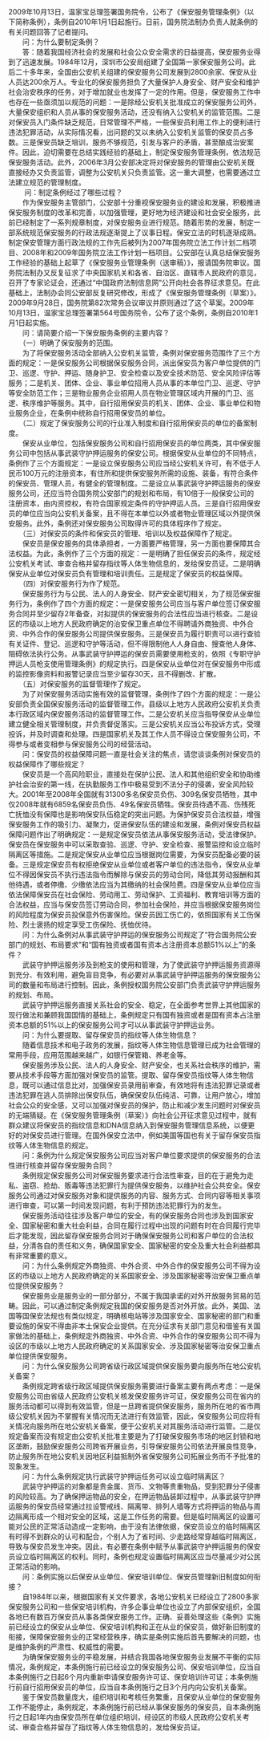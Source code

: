 2009年10月13日，温家宝总理签署国务院令，公布了《保安服务管理条例》（以下简称条例），条例自2010年1月1日起施行。日前，国务院法制办负责人就条例的有关问题回答了记者提问。  
　　问：为什么要制定条例？  
　　答：随着我国经济社会的发展和社会公众安全需求的日益提高，保安服务业得到了迅速发展。1984年12月，深圳市公安局组建了全国第一家保安服务公司。此后二十多年来，全国由公安机关组建的保安服务公司发展到2800余家、保安从业人员达200余万人。专业化的保安服务担负了大量保护人身安全、财产安全和维护社会治安秩序的任务，对于增加就业也发挥了一定的作用。但是，保安服务工作中也存在一些亟须加以规范的问题：一是除经公安机关批准成立的保安服务公司外，大量保安组织和人员从事的保安服务活动，还没有纳入公安机关的监管范围。二是对保安员入门条件缺乏规范，日常管理不严格，一些保安员利用工作上的便利进行违法犯罪活动，从实际情况看，出问题的又以未纳入公安机关监管的保安员占多数。三是保安员缺乏培训，服务不够规范，引发与客户的矛盾，甚至酿成治安案件。因此，迫切需要在总结实践经验的基础上，制定保安服务管理条例，依法规范保安服务活动。此外，2006年3月公安部决定将对保安服务的管理由公安机关既直接经办又负责监管，调整为公安机关只负责监管。这一重大调整，也需要通过立法建立规范的管理制度。  
　　 问：制定条例经过了哪些过程？  
　　作为保安服务主管部门，公安部十分重视保安服务业的建设和发展，积极推进保安服务制度的改革和完善，以加强管理，更好地为经济建设和社会安全服务，此前已经制定了一系列规章制度，对保安服务业进行规范。随着形势的发展，制定一部系统规范保安服务的行政法规逐渐提上了议事日程。保安立法的时机逐渐成熟。制定保安管理方面行政法规的工作先后被列为2007年国务院立法工作计划二档项目、2008年和2009年国务院立法工作计划一档项目。公安部在认真总结保安服务工作经验的基础上起草了《保安服务业管理条例（送审稿）》，报请国务院审议。国务院法制办又反复征求了中央国家机关和各省、自治区、直辖市人民政府的意见，召开了专家论证会，还通过“中国政府法制信息网”公开向社会各界征求意见。在此基础上，法制办会同公安部反复研究修改，形成了《保安服务管理条例（草案）》。2009年9月28日，国务院第82次常务会议审议并原则通过了这个草案。2009年10月13日，温家宝总理签署第564号国务院令，公布了这个条例，条例自2010年1月1日起实施。  
　　问：请简要介绍一下保安服务条例的主要内容？  
　　（一）明确了保安服务的范围。  
　　为了将保安服务活动全部纳入公安机关监管，条例对保安服务范围作了三个方面的规定：一是保安服务公司根据保安服务合同，派出保安员为客户单位提供的门卫、巡逻、守护、押运、随身护卫、安全检查以及安全技术防范、安全风险评估等服务；二是机关、团体、企业、事业单位招用人员从事的本单位门卫、巡逻、守护等安全防范工作；三是物业服务企业招用人员在物业管理区域内开展的门卫、巡逻、秩序维护等服务。其中，自行招用保安员的机关、团体、企业、事业单位和物业服务企业，在条例中统称自行招用保安员的单位。  
　　（二）规定了保安服务公司的行业准入制度和自行招用保安员的单位的备案制度。  
　　保安从业单位，包括保安服务公司和自行招用保安员的单位两类，其中保安服务公司中包括从事武装守护押运服务的保安公司。根据保安从业单位的不同特点，条例作了三个方面规定：一是设立保安服务公司应当经公安机关许可，有不低于人民币100万元的注册资本，有住所和提供保安服务所需的设施、装备，有符合条件的保安员、管理人员，有健全的管理制度。二是设立从事武装守护押运服务的保安服务公司，还应当符合国务院公安部门的规划和布局，有10倍于一般保安公司的注册资本，由内资控权，有符合国家规定条件的守护押运人员。三是自行招用保安员的单位应当向公安机关备案，且不得在本单位以外或者物业管理区域以外提供保安服务。此外，条例还对保安服务公司取得许可的具体程序作了规定。  
　　（三）对保安员的条件和保安员的管理、培训以及权益保障作了规定。  
　　保安员是保安服务的具体承担者，一方面要严格管理，另一方面也要保障其合法权益。为此，条例作了三个方面的规定：一是明确了担任保安员的条件，规定经公安机关考试、审查合格并留存指纹等人体生物信息的，发给保安员证。二是明确保安从业单位对保安员负有管理和培训责任。三是规定了保安员的权益保障。  
　　（四）对保安服务行为作了规范。  
　　保安服务行为与公民、法人的人身安全、财产安全密切相关，为了规范保安服务行为，条例作了四个方面的规定：一是保安服务公司应当与客户单位签订保安服务合同并至少留存2年备查，对拟提供的保安服务的合法性应当进行核查。二是设区的市级以上地方人民政府确定的治安保卫重点单位不得聘请外商独资、中外合资、中外合作的保安服务公司提供保安服务。三是保安员为履行职责可以进行查验有关证件、登记、巡逻和守护等活动，但不得限制他人人身自由、搜查他人身体、阻碍依法执行公务。从事武装守护押运的保安员需要使用枪支的，依照《专职守护押运人员枪支使用管理条例》的规定执行。四是保安从业单位对在保安服务中形成的监控影像资料和报警记录应当至少留存30天，且不得删改、扩散。  
　　（五）对保安服务的监督管理作了规定。  
　　为了对保安服务活动实施有效的监督管理，条例作了四个方面的规定：一是公安部负责全国保安服务活动的监督管理工作。县级以上地方人民政府公安机关负责本行政区域内保安服务活动的监督管理工作。二是公安机关应当指导保安从业单位建立健全相关管理制度，并负责督促落实。三是公安机关应当公布投诉方式，受理投诉，并及时调查和处理。四是国家机关及其工作人员不得设立保安服务公司，不得参与或者变相参与保安服务公司的经营活动。  
　　问：保安员的权益保障问题一直是社会关注的焦点，请您谈谈条例对保安员的权益保障作了哪些规定？  
　　保安员是一个高风险职业，直接处在保护公民、法人和其他组织安全和协助维护社会治安的第一线，在执勤服务工作中极易受到不法分子的侵袭，安全风险较大。2001年至2008年全国就有31300多名保安员负伤、309名保安员牺牲，其中仅2008年就有6859名保安员负伤、49名保安员牺牲。保安员待遇不高、伤残死亡抚恤没有保障也是影响保安队伍稳定的突出问题。为保护保安员合法权益，增强保安服务工作的吸引力、凝聚力，促进保安队伍的建设和发展，条例对保安员权益保障问题作出了明确规定：一是规定保安员依法从事保安服务活动，受法律保护。保安员在保安服务中可以采取查验、巡逻、守护、安全检查、报警监控和设立临时隔离区等措施。二是规定保安从业单位应当根据岗位需要，为保安员配备必要的装备。三是规定保安员有权拒绝保安从业单位或者客户单位的违法指令，保安从业单位不得因保安员不执行违法指令而解除与保安员的劳动合同，降低其劳动报酬和其他待遇，或者停缴、少缴依法应当为其缴纳的社会保险费。四是保安从业单位应当依法保障保安员在社会保险、劳动用工、劳动保护、工资福利、教育培训等方面的合法权益，应当与保安员签订劳动合同，参加社会保险，并应当根据保安服务岗位的风险程度为保安员投保意外伤害保险。保安员因工伤亡的，依照国家有关工伤保险、烈士褒扬的规定享受工伤保险、抚恤优待。  
　　问：为什么条例对从事武装守护押运的保安服务公司规定了“符合国务院公安部门的规划、布局要求”和“国有独资或者国有资本占注册资本总额51%以上”的条件？  
　　武装守护押运服务涉及到枪支的使用和管理，为了使武装守护押运服务资源得到充分、有效利用，避免盲目竞争，有必要对从事武装守护押运服务的保安服务公司的数量和布局进行控制。因此，条例授权国务院公安部门负责武装守护押运服务的规划、布局。  
　　武装守护押运服务直接关系社会的安全、稳定，在全面参考世界上其他国家的现行做法和兼顾我国国情的基础上，条例规定只有国有独资或者是国有资本占注册资本总额的51%以上的保安服务公司才可以从事武装守护押运业务。  
　　问：为什么要提取、留存保安员的指纹等人体生物信息？  
　　随着信息技术和电子政务的发展，指纹等人体生物信息管理已成为社会管理的常用手段，应用范围越来越广，如银行保管箱、养老金等。  
　　保安服务涉及公民、法人的人身安全、财产安全，也关系社会秩序的维护，需要从技术手段等方面加强对保安员的监管。提取、留存保安员指纹等人体生物信息，既可以通过信息比对，加强保安员录用前审查，有效地将有违法犯罪记录或者违法犯罪在逃人员排除出保安队伍，确保保安队伍纯洁、可靠，让用户放心，增加社会公众的安全感，又可以加强对保安员的保护，防止和减少发生问题时对保安员的无端猜疑。在《保安服务管理条例（草案）》向社会公开征求意见过程中，就有群众建议将保安员的指纹信息和DNA信息纳入到保安服务管理信息系统，以便更好的对保安员进行管理。在国外保安立法中，例如美国等国也有关于留存保安员指纹等人体生物信息的规定。  
　　问：条例为什么规定保安服务公司应当对客户单位要求提供的保安服务的合法性进行核查并留存保安服务合同？  
　　条例规定保安服务公司对保安服务要求进行合法性审查，目的在于避免为走私、盗窃、抢劫、贩毒等违法犯罪行为提供保安服务，以维护社会公共安全。保安服务公司通过对保安服务对象和提供服务的内容、服务方式、合同内容等相关事项进行审查，可以第一时间发现问题，有利于预防违法犯罪行为的发生。  
　　保安服务活动往往涉及客户单位的安全，有的保安服务合同也涉及到国家安全、国家秘密和重大社会利益，合同在履行过程中出现的问题有时在合同履行完毕后才能发现，因此留存保安服务合同对于确保保安服务公司和客户单位的合法权益，分清各自的责任和义务，确保国家安全、国家秘密的安全及重大社会利益都具有非常重要的意义。  
　　问：为什么条例规定外商独资、中外合资、中外合作的保安服务公司不得为设区的市级以上地方人民政府确定的关系国家安全、涉及国家秘密等治安保卫重点单位提供保安服务？  
　　保安服务业是服务业的一部分部分，不属于我国承诺的对外开放服务贸易的范畴。因此，可以通过制定条例规定我国的保安服务是否对外开放。此外，美国、法国等国保安法规也有类似规定，明确核电站等涉及国家安全、国家秘密的部门和重要设施的保安不得由非本土保安企业提供。在充分征求有关部门意见和借鉴有关国家做法的基础上，条例规定外商独资、中外合资、中外合作的保安服务公司不得为设区的市级以上地方人民政府确定的关系国家安全、涉及国家秘密等治安保卫重点单位提供保安服务。  
　　问：为什么保安服务公司跨省级行政区域提供保安服务要向服务所在地公安机关备案？  
　　条例规定跨省级行政区域提供保安服务需要进行备案主要有两点考虑：一是保安服务公司由省级人民政府公安机关核发保安服务许可证，保安服务公司在省内的服务活动都可以得到有效监管，但是一旦跨省提供保安服务，服务所在地的省市两级公安机关因为不掌握有关情况而无法进行有效监管，因此，保安服务公司应将有关情况向服务所在地公安机关备案，便于公安机关对其服务活动进行监管。二是仅规定备案而没有规定由公安机关批准主要是为了打破保安服务市场的地区封锁和地区垄断，鼓励保安服务公司跨省开展业务，引导保安服务公司依法开展良性竞争，防止服务所在地公安机关因地区利益抵制外省保安服务公司拓展业务而不予批准的现象发生。  
　　问：为什么条例规定执行武装守护押运任务可以设立临时隔离区？  
　　武装守护押运的对象都是贵金属、货币、文物等贵重物品，受到犯罪分子侵害的风险较高。为了确保押运物品的安全，在押运物品装卸过程中，从事武装守护押运服务的保安员经常通过拉设警戒线、隔离带、排列人墙等方式将押运的物品与周边隔离形成一个相对安全的区域，这是工作任务的需要。但是临时隔离区的设置可能对公民的正常活动造成一定影响，由于没有法律依据，保安员设立的临时隔离区有时得不到群众的认可和配合，个别人为了省时间、少走路经常穿越临时隔离区，导致与保安员发生冲突。因此，有必要在条例中赋予从事武装守护押运服务的保安员设立临时隔离区的权利。同时，条例也规定设置临时隔离区应当尽量减少对公民正常活动的影响。  
　　问：条例实施以后保安从业单位、保安培训单位、保安员管理新旧制度如何衔接？  
　　自1984年以来，根据国家有关文件要求，各地公安机关已经设立了2800多家保安服务公司和一些保安培训机构，许多企事业单位也设立了内部保安组织，全国各地已有数百万保安员从事各类保安服务工作。正确、妥善处理这些《条例》实施前已经设立的保安从业单位、保安培训机构和正在从业的保安员，做好新旧制度的衔接，保障保安服务业的正常经营秩序，确实是条例实施后首先要解决的问题，也是维护条例的严肃性、权威性的需要。  
　　为确保保安服务业的平稳发展，并结合我国各地保安服务业发展不平衡的实际情况，条例规定，本条例施行前已经设立的保安服务公司、保安培训单位，应当自本条例施行之日起6个月内重新申请保安服务许可证、保安培训许可证；本条例施行前自行招用保安员的单位，应当自本条例施行之日3个月内向公安机关备案。  
　　鉴于保安员数量庞大，组织培训和考核任务繁重，且保安从业单位的保安服务工作不能停止，条例规定，本条例施行前已经从事保安服务的保安员，自本条例施行之日起1年内由保安员所在单位组织培训，经设区的市级人民政府公安机关考试、审查合格并留存了指纹等人体生物信息的，发给保安员证。